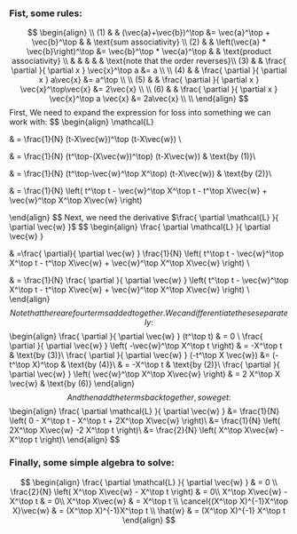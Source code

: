 ### Fist, some rules:
$$
\begin{align} \\
(1) &  & (\vec{a}+\vec{b})^\top &= \vec{a}^\top + \vec{b}^\top &  & \text{sum associativity} \\
(2) &  & \left(\vec{a} * \vec{b}\right)^\top &= \vec{b}^\top * \vec{a}^\top &  & \text{product associativity} \\  &  &  &  &  & \text{note that the order reverses}\\
(3) &  & \frac{ \partial  }{ \partial x } \vec{x}^\top a &= a \\ \\
(4) &  & \frac{ \partial  }{ \partial x } a\vec{x} &= a^\top \\ \\
(5) &  & \frac{ \partial  }{ \partial x } \vec{x}^\top\vec{x} &= 2\vec{x} \\ \\
(6) &  & \frac{ \partial  }{ \partial x } \vec{x}^\top a \vec{x} &= 2a\vec{x} \\ \\
\end{align}
$$
First, We need to expand the expression for loss into something we can work with:
$$
\begin{align}
\mathcal{L}

 & = \frac{1}{N} (t-X\vec{w})^\top (t-X\vec{w}) \\


 & = \frac{1}{N} (t^\top-(X\vec{w})^\top) (t-X\vec{w})  & \text{by (1)}\\


 & = \frac{1}{N} (t^\top-\vec{w}^\top X^\top) (t-X\vec{w})  & \text{by (2)}\\


 & = \frac{1}{N} \left( t^\top t - \vec{w}^\top X^\top t - t^\top X\vec{w} + \vec{w}^\top X^\top X\vec{w} \right) 
 
\end{align}
$$
Next, we need the derivative $\frac{ \partial \mathcal{L} }{ \partial \vec{w} }$
$$
\begin{align}
\frac{ \partial \mathcal{L} }{ \partial \vec{w} }  

 & =\frac{ \partial}{ \partial \vec{w} }  \frac{1}{N} \left( t^\top t - \vec{w}^\top X^\top t - t^\top X\vec{w} + \vec{w}^\top X^\top X\vec{w} \right) \\

 & = \frac{1}{N} \frac{ \partial }{ \partial \vec{w} } \left( t^\top t - \vec{w}^\top X^\top t - t^\top X\vec{w} + \vec{w}^\top X^\top X\vec{w} \right) \\
\end{align}
$$
Note that there are four terms added together. We can differentiate these separately:
$$
\begin{align}
\frac{ \partial  }{ \partial \vec{w} } (t^\top t) & = 0 \\
\frac{ \partial  }{ \partial \vec{w} } \left( -\vec{w}^\top X^\top t \right)  & = -X^\top t & \text{by (3)}\\
\frac{ \partial  }{ \partial \vec{w} } (-t^\top X \vec{w}) &= (-t^\top X)^\top  & \text{by (4)}\\
 & = -X^\top t  & \text{by (2)}\\
\frac{ \partial  }{ \partial \vec{w} } \left( \vec{w}^\top X^\top X\vec{w} \right)  & = 2 X^\top X \vec{w} & \text{by (6)}
\end{align}
$$
And then add the terms back together, so we get:
$$
\begin{align}
\frac{ \partial \mathcal{L} }{ \partial \vec{w} } 
&= \frac{1}{N}  \left( 0 - X^\top t   - X^\top t + 2X^\top X\vec{w} \right)\\
&= \frac{1}{N}  \left( 2X^\top X\vec{w} -2 X^\top t \right)\\
&= \frac{2}{N}  \left( X^\top X\vec{w} - X^\top t \right)\\
\end{align}
$$
### Finally, some simple algebra to solve:

$$
\begin{align}
\frac{ \partial \mathcal{L} }{ \partial \vec{w} }  & = 0 \\
\frac{2}{N}  \left( X^\top X\vec{w} - X^\top t \right)  & = 0\\
X^\top X\vec{w} - X^\top t  & = 0\\
X^\top X\vec{w} & = X^\top t  \\
\cancel{(X^\top X)^{-1}X^\top X}\vec{w} & = (X^\top X)^{-1}X^\top t  \\
\hat{w} & = (X^\top X)^{-1} X^\top t
\end{align}
$$
